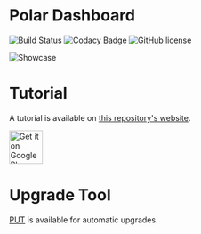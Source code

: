 # Polar Dashboard

[![Build Status](https://travis-ci.org/afollestad/polar-dashboard.svg)](https://travis-ci.org/afollestad/polar-dashboard)
[![Codacy Badge](https://api.codacy.com/project/badge/Grade/ef82d8ea9f964d0da78f75eb07afecac)](https://www.codacy.com/app/drummeraidan_50/polar-dashboard?utm_source=github.com&amp;utm_medium=referral&amp;utm_content=afollestad/polar-dashboard&amp;utm_campaign=Badge_Grade)
[![GitHub license](https://img.shields.io/github/license/mashape/apistatus.svg)](https://github.com/afollestad/polar-dashboard/blob/master/LICENSE.txt)

![Showcase](https://raw.githubusercontent.com/afollestad/polar-dashboard/gh-pages/showcase.png?token=ABvGBdL28ue5kkkTc3-nHzYZOxsE83W9ks5Wt4VtwA%3D%3D)

# Tutorial

A tutorial is available on [this repository's website](http://afollestad.github.io/polar-dashboard).

<a href="https://play.google.com/store/apps/details?id=com.afollestad.polar" target="_blank">
  <img alt="Get it on Google Play"
       src="https://play.google.com/intl/en_us/badges/images/generic/en-play-badge.png" height="60"/>
</a>

# Upgrade Tool

[PUT](https://github.com/afollestad/polar-dashboard-upgrade-tool) is available for automatic upgrades. 
